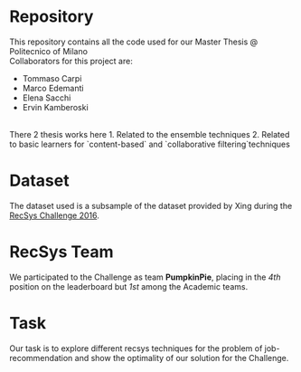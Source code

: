 # Repository
This repository contains all the code used for our Master Thesis @ Politecnico of Milano <br>
Collaborators for this project are: <br>
- Tommaso Carpi
- Marco Edemanti
- Elena Sacchi
- Ervin Kamberoski

<br>
There 2 thesis works here
1. Related to the ensemble techniques
2. Related to basic learners for `content-based` and `collaborative filtering`techniques

# Dataset
The dataset used is a subsample of the dataset provided by Xing during the [RecSys Challenge 2016](http://2016.recsyschallenge.com/). <br>

# RecSys Team
We participated to the Challenge as team **PumpkinPie**, placing in the *4th* position on the leaderboard but *1st* among the Academic teams.

# Task
Our task is to explore different recsys techniques for the problem of job-recommendation and show the optimality of our solution for the Challenge. <br>
